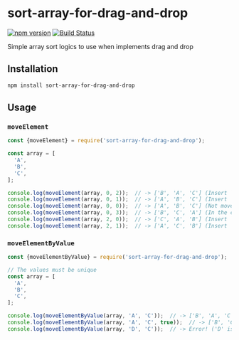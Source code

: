 # sort-array-for-drag-and-drop

[![npm version](https://badge.fury.io/js/sort-array-for-drag-and-drop.svg)](https://badge.fury.io/js/sort-array-for-drag-and-drop)
[![Build Status](https://travis-ci.org/kjirou/sort-array-for-drag-and-drop.svg?branch=master)](https://travis-ci.org/kjirou/sort-array-for-drag-and-drop)

Simple array sort logics to use when implements drag and drop


## Installation

```bash
npm install sort-array-for-drag-and-drop
```


## Usage
### `moveElement`

```js
const {moveElement} = require('sort-array-for-drag-and-drop');

const array = [
  'A',
  'B',
  'C',
];

console.log(moveElement(array, 0, 2));  // -> ['B', 'A', 'C'] (Insert `array[0]` before `array[2]`)
console.log(moveElement(array, 0, 1));  // -> ['A', 'B', 'C'] (Insert `array[0]` before `array[1]`, not moved)
console.log(moveElement(array, 0, 0));  // -> ['A', 'B', 'C'] (Not moved)
console.log(moveElement(array, 0, 3));  // -> ['B', 'C', 'A'] (In the case of an index that is exceeded, it inserts to the end)
console.log(moveElement(array, 2, 0));  // -> ['C', 'A', 'B'] (Insert `array[2]` before `array[0]`)
console.log(moveElement(array, 2, 1));  // -> ['A', 'C', 'B'] (Insert `array[2]` before `array[1]`)
```

### `moveElementByValue`

```js
const {moveElementByValue} = require('sort-array-for-drag-and-drop');

// The values must be unique
const array = [
  'A',
  'B',
  'C',
];

console.log(moveElementByValue(array, 'A', 'C'));  // -> ['B', 'A', 'C'] (Insert 'A' before 'C')
console.log(moveElementByValue(array, 'A', 'C', true));  // -> ['B', 'C', 'A'] (Insert 'A' after 'C')
console.log(moveElementByValue(array, 'D', 'C'));  // -> Error! ('D' is not included)
```
